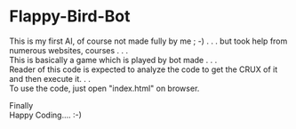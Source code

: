 # Flappy-Bird-Bot
This is my first AI, of course not made fully by me  ; -) . . . but took help from numerous websites, courses . . .\
This is basically a game which is played by bot made . . .\
Reader of this code is expected to analyze the code to get the CRUX of it and then execute it. . .\
To use the code, just open "index.html" on browser.

Finally\
Happy Coding.... :-)
